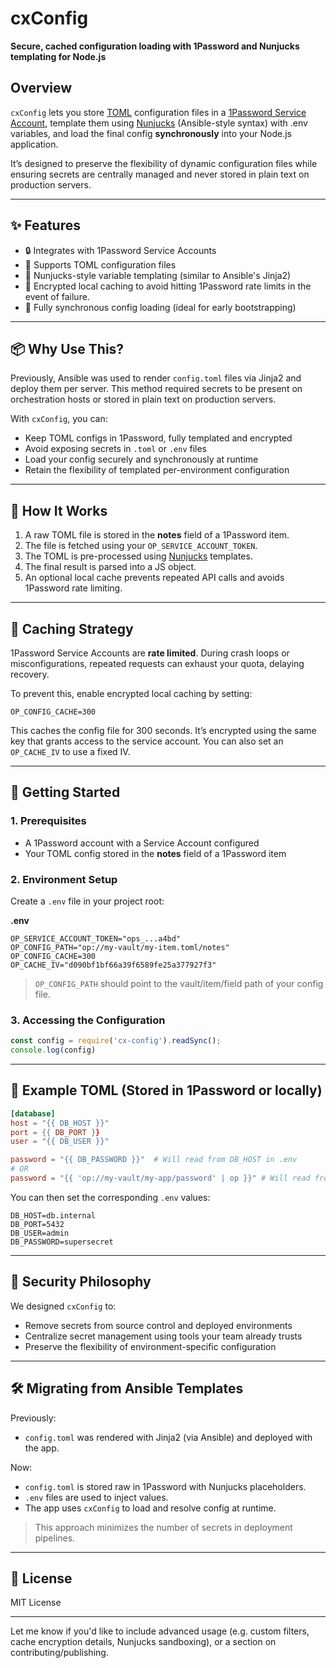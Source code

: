 # cxConfig

**Secure, cached configuration loading with 1Password and Nunjucks templating for Node.js**

## Overview

`cxConfig` lets you store [TOML](https://toml.io/en/) configuration files in a [1Password Service Account](https://developer.1password.com/docs/service-accounts/), template them using [Nunjucks](https://mozilla.github.io/nunjucks/) (Ansible-style syntax) with .env variables, and load the final config **synchronously** into your Node.js application.

It’s designed to preserve the flexibility of dynamic configuration files while ensuring secrets are centrally managed and never stored in plain text on production servers.

---

## ✨ Features

* 🔒 Integrates with 1Password Service Accounts
* 📄 Supports TOML configuration files
* 🔁 Nunjucks-style variable templating (similar to Ansible's Jinja2)
* 🧊 Encrypted local caching to avoid hitting 1Password rate limits in the event of failure.
* 🧵 Fully synchronous config loading (ideal for early bootstrapping)

---

## 📦 Why Use This?

Previously, Ansible was used to render `config.toml` files via Jinja2 and deploy them per server. This method required secrets to be present on orchestration hosts or stored in plain text on production servers.

With `cxConfig`, you can:

* Keep TOML configs in 1Password, fully templated and encrypted
* Avoid exposing secrets in `.toml` or `.env` files
* Load your config securely and synchronously at runtime
* Retain the flexibility of templated per-environment configuration

---

## 🧠 How It Works

1. A raw TOML file is stored in the **notes** field of a 1Password item.
2. The file is fetched using your `OP_SERVICE_ACCOUNT_TOKEN`.
3. The TOML is pre-processed using [Nunjucks](https://mozilla.github.io/nunjucks/) templates.
4. The final result is parsed into a JS object.
5. An optional local cache prevents repeated API calls and avoids 1Password rate limiting.

---

## 🧊 Caching Strategy

1Password Service Accounts are **rate limited**. During crash loops or misconfigurations, repeated requests can exhaust your quota, delaying recovery.

To prevent this, enable encrypted local caching by setting:

```dotenv
OP_CONFIG_CACHE=300
```

This caches the config file for 300 seconds. It’s encrypted using the same key that grants access to the service account. You can also set an `OP_CACHE_IV` to use a fixed IV.

---

## 🚀 Getting Started

### 1. Prerequisites

* A 1Password account with a Service Account configured
* Your TOML config stored in the **notes** field of a 1Password item

### 2. Environment Setup

Create a `.env` file in your project root:

**.env**
```dotenv
OP_SERVICE_ACCOUNT_TOKEN="ops_...a4bd"
OP_CONFIG_PATH="op://my-vault/my-item.toml/notes"
OP_CONFIG_CACHE=300
OP_CACHE_IV="d090bf1bf66a39f6589fe25a377927f3"
```

> `OP_CONFIG_PATH` should point to the vault/item/field path of your config file.

### 3. Accessing the Configuration

```js
const config = require('cx-config').readSync();
console.log(config)
```

---

## 🧪 Example TOML (Stored in 1Password or locally) 

```toml
[database]
host = "{{ DB_HOST }}"
port = {{ DB_PORT }}
user = "{{ DB_USER }}"

password = "{{ DB_PASSWORD }}"  # Will read from DB_HOST in .env
# OR
password = "{{ 'op://my-vault/my-app/password' | op }}" # Will read from 1password
```

You can then set the corresponding `.env` values:

```dotenv
DB_HOST=db.internal
DB_PORT=5432
DB_USER=admin
DB_PASSWORD=supersecret
```

---

## 🔐 Security Philosophy

We designed `cxConfig` to:

* Remove secrets from source control and deployed environments
* Centralize secret management using tools your team already trusts
* Preserve the flexibility of environment-specific configuration

---

## 🛠️ Migrating from Ansible Templates

Previously:

* `config.toml` was rendered with Jinja2 (via Ansible) and deployed with the app.

Now:

* `config.toml` is stored raw in 1Password with Nunjucks placeholders.
* `.env` files are used to inject values.
* The app uses `cxConfig` to load and resolve config at runtime.

> This approach minimizes the number of secrets in deployment pipelines.

---

## 📄 License

MIT License

---

Let me know if you'd like to include advanced usage (e.g. custom filters, cache encryption details, Nunjucks sandboxing), or a section on contributing/publishing.
